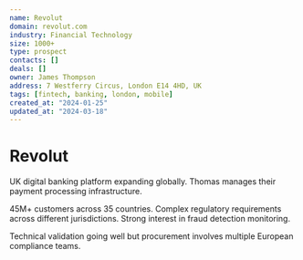 ```yaml
---
name: Revolut
domain: revolut.com
industry: Financial Technology
size: 1000+
type: prospect
contacts: []
deals: []
owner: James Thompson
address: 7 Westferry Circus, London E14 4HD, UK
tags: [fintech, banking, london, mobile]
created_at: "2024-01-25"
updated_at: "2024-03-18"
---
```


# Revolut

UK digital banking platform expanding globally. Thomas manages their payment processing infrastructure.

45M+ customers across 35 countries. Complex regulatory requirements across different jurisdictions. Strong interest in fraud detection monitoring.

Technical validation going well but procurement involves multiple European compliance teams.